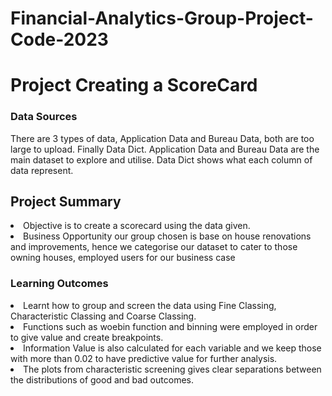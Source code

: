 # Financial-Analytics-Group-Project-Code-2023


<h1>Project Creating a ScoreCard</h1>

<h3>Data Sources</h3>
There are 3 types of data, Application Data and Bureau Data, both are too large to upload. Finally Data Dict. Application Data and Bureau Data are the main dataset to explore and utilise. Data Dict shows what each column of data represent.

<h2>Project Summary</h2>
<li>Objective is to create a scorecard using the data given.</li>
<li>Business Opportunity our group chosen is base on house renovations and improvements, hence we categorise our dataset to cater to those owning houses, employed users for our business case</li>

<h3>Learning Outcomes</h3>

<li>Learnt how to group and screen the data using Fine Classing, Characteristic Classing and Coarse Classing. </li>
<li>Functions such as woebin function and binning were employed in order to give value and create breakpoints.</li>
<li>Information Value is also calculated for each variable and we keep those with more than 0.02 to have predictive value for further analysis. </li>
<li>The plots from characteristic screening gives clear separations between the distributions of good and bad outcomes.</li>
